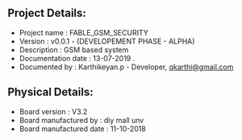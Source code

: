 ## Project Details:
- Project name : FABLE_GSM_SECURITY
- Version : v0.0.1 - (DEVELOPEMENT PHASE - ALPHA)
- Description : GSM based system
- Documentation date : 13-07-2019 .
- Documented by : Karthikeyan.p - Developer, qkarthi@gmail.com

## Physical Details:
- Board version : V3.2
- Board manufactured by : diy mall unv
- Board manufactured date : 11-10-2018
